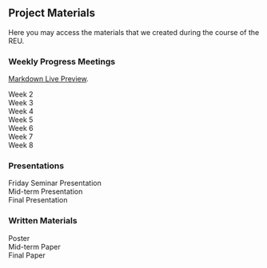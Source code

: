 ## Project Materials

Here you may access the materials that we created during the course of the REU.

### Weekly Progress Meetings

[Markdown Live Preview](https://markdownlivepreview.com/).

Week 2\
Week 3\
Week 4\
Week 5\
Week 6\
Week 7\
Week 8

### Presentations
Friday Seminar Presentation\
Mid-term Presentation\
Final Presentation

### Written Materials
Poster\
Mid-term Paper\
Final Paper

